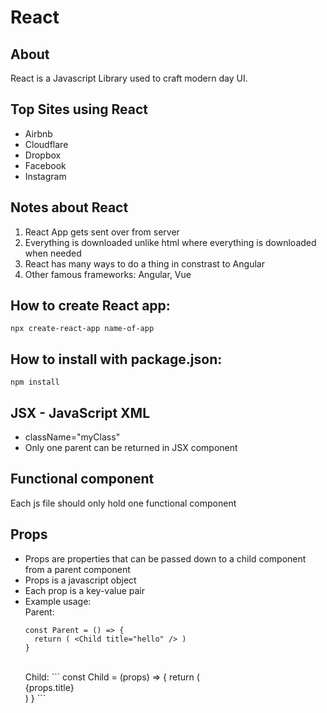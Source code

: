 # React

## About

React is a Javascript Library used to craft modern day UI.

## Top Sites using React

- Airbnb
- Cloudflare
- Dropbox
- Facebook
- Instagram

## Notes about React

1. React App gets sent over from server
2. Everything is downloaded unlike html where everything is downloaded when needed
3. React has many ways to do a thing in constrast to Angular
4. Other famous frameworks: Angular, Vue

## How to create React app:

`npx create-react-app name-of-app`

## How to install with package.json:

`npm install`

## JSX - JavaScript XML

- className="myClass"
- Only one parent can be returned in JSX component

## Functional component

Each js file should only hold one functional component

## Props

- Props are properties that can be passed down to a child component from a parent component
- Props is a javascript object
- Each prop is a key-value pair
- Example usage: <br/>
  Parent:
  ```
  const Parent = () => { 
    return ( <Child title="hello" /> )
  }
  ```
  <br />
  Child:
  ```
  const Child = (props) => { 
    return ( <div>{props.title}</div> )
  }
  ```
